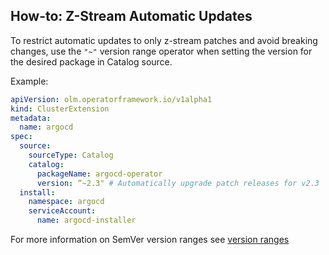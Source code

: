 ## How-to: Z-Stream Automatic Updates

To restrict automatic updates to only z-stream patches and avoid breaking changes, use the `"~"` version range operator when setting the version for the desired package in Catalog source.

Example:

```yaml
apiVersion: olm.operatorframework.io/v1alpha1
kind: ClusterExtension
metadata:
  name: argocd
spec:
  source:
    sourceType: Catalog
    catalog:
      packageName: argocd-operator
      version: “~2.3" # Automatically upgrade patch releases for v2.3
  install:
    namespace: argocd
    serviceAccount:
      name: argocd-installer
```

For more information on SemVer version ranges see [version ranges](version-ranges.md)
